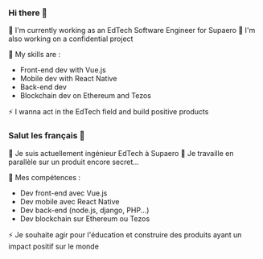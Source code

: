 ### Hi there 👋

🔭 I'm currently working as an EdTech Software Engineer for Supaero
🥷 I'm also working on a confidential project

🌱 My skills are :
 - Front-end dev with Vue.js
 - Mobile dev with React Native
 - Back-end dev
 - Blockchain dev on Ethereum and Tezos

⚡ I wanna act in the EdTech field and build positive products

### Salut les français 👋

🔭 Je suis actuellement ingénieur EdTech à Supaero
🥷 Je travaille en parallèle sur un produit encore secret...

🌱 Mes compétences :
 - Dev front-end avec Vue.js
 - Dev mobile avec React Native
 - Dev back-end (node.js, django, PHP...)
 - Dev blockchain sur Ethereum ou Tezos

⚡ Je souhaite agir pour l'éducation et construire des produits ayant un impact positif sur le monde
